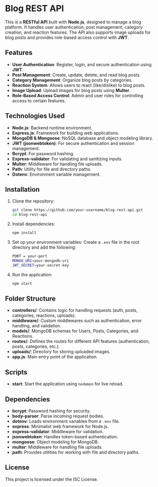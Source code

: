 # Blog REST API

This is a **RESTful API** built with **Node.js**, designed to manage a blog platform. It handles user authentication, post management, category creation, and reaction features. The API also supports image uploads for blog posts and provides role-based access control with **JWT**.

## Features

- **User Authentication**: Register, login, and secure authentication using **JWT**.
- **Post Management**: Create, update, delete, and read blog posts.
- **Category Management**: Organize blog posts by categories.
- **Reaction System**: Allows users to react (like/dislike) to blog posts.
- **Image Upload**: Upload images for blog posts using **Multer**.
- **Role-Based Access Control**: Admin and user roles for controlling access to certain features.

## Technologies Used

- **Node.js**: Backend runtime environment.
- **Express.js**: Framework for building web applications.
- **MongoDB & Mongoose**: NoSQL database and object modeling library.
- **JWT (jsonwebtoken)**: For secure authentication and session management.
- **Bcrypt**: For password hashing.
- **Express-validator**: For validating and sanitizing inputs.
- **Multer**: Middleware for handling file uploads.
- **Path**: Utility for file and directory paths.
- **Dotenv**: Environment variable management.

## Installation

1. Clone the repository:
   ```bash
   git clone https://github.com/your-username/blog-rest-api.git
   cd blog-rest-api
   ```

2. Install dependencies:
   ```bash
   npm install
   ```

3. Set up your environment variables:
   Create a `.env` file in the root directory and add the following:
   ```bash
   PORT = your-port
   MONGO_URI=your-mongodb-uri
   JWT_SECRET=your-secret-key
   ```

4. Run the application:
   ```bash
   npm start
   ```

## Folder Structure

- **controllers/**: Contains logic for handling requests (auth, posts, categories, reactions, uploads).
- **middleware/**: Custom middlewares such as authentication, error handling, and validation.
- **models/**: MongoDB schemas for Users, Posts, Categories, and Reactions.
- **routes/**: Defines the routes for different API features (authentication, posts, categories, etc.).
- **uploads/**: Directory for storing uploaded images.
- **app.js**: Main entry point of the application.

## Scripts

- **start**: Start the application using `nodemon` for live reload.

## Dependencies

- **bcrypt**: Password hashing for security.
- **body-parser**: Parse incoming request bodies.
- **dotenv**: Loads environment variables from a `.env` file.
- **express**: Minimalist web framework for Node.js.
- **express-validator**: Middleware for validation.
- **jsonwebtoken**: Handles token-based authentication.
- **mongoose**: Object modeling for MongoDB.
- **multer**: Middleware for handling file uploads.
- **path**: Provides utilities for working with file and directory paths.

## License

This project is licensed under the ISC License.
